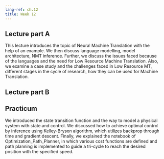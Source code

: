 ```yaml
---
lang-ref: ch.12
title: Week 12
---
```



## Lecture part A
This lecture introduces the topic of Neural Machine Translation with the help of an example. We then discuss language modelling, model architecture, NMT inference. Further, we discuss the issues faced because of the languages and the need for Low Resource Machine Translation. Also, we examine a case study and the challenges faced in Low Resource MT, different stages in the cycle of research, how they can be used for Machine Translation.

## Lecture part B


## Practicum
We introduced the state transition function and the way to model a physical system with state and control. We discussed how to achieve optimal control by inference using Kelley-Bryson algorithm, which utilizes backprop through time and gradient descent. Finally, we explained the notebook of Optimization_Path_Planner, in which various cost functions are defined and path planning is implemented to guide a tri-cycle to reach the desired position with the specified speed.

